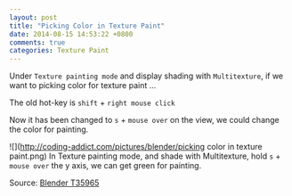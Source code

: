 ```yaml
---
layout: post
title: "Picking Color in Texture Paint"
date: 2014-08-15 14:53:22 +0800
comments: true
categories: Texture Paint
---
```

Under `Texture painting mode` and display shading with `Multitexture`, if we want to picking color for texture paint ...

The old hot-key is `shift` + `right mouse click`

Now it has been changed to `s` + `mouse over` on the view, we could change the color for painting.

![](http://coding-addict.com/pictures/blender/picking color in texture paint.png)
In Texture painting mode, and shade with Multitexture, hold `s` + `mouse over` the y axis, we can get green for painting.

Source: [Blender T35965](https://developer.blender.org/T35965)
